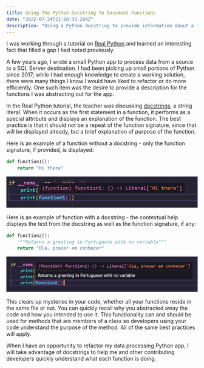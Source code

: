 ```yaml
---
title: Using The Python Docstring To Document Functions
date: "2022-07-24T21:10:33.284Z"
description: "Using a Python docstring to provide information about a function"
---
```


I was working through a tutorial on [Real Python](realpython.com) and learned an interesting fact that filled a gap I had noted previously.

A few years ago, I wrote a small Python app to process data from a source to a SQL Server destination. I had been picking up small portions of Python since 2017; while I had enough knowledge to create a working solution, there were many things I know I would have liked to refactor or do more efficiently. One such item was the desire to provide a description for the functions I was abstracting out for the app.

In the Real Python tutorial, the teacher was discussing [docstrings](https://peps.python.org/pep-0257/), a string literal. When it occurs as the first statement in a function, it performs as a special attribute and displays an explanation of the function. The best practice is that it should not be a repeat of the function signature, since that will be displayed already, but a brief explanation of purpose of the function.

Here is an example of a function without a docstring - only the function signature, if provided, is displayed:

```Python
def function1():
    return "Hi there"
```

![function with no docstring](./function-no-docstring.jpg)

Here is an example of function with a docstring - the contextual help displays the text from the docstring as well as the function signature, if any:

```Python
def function2():
    """Returns a greeting in Portuguese with no variable"""
    return "Ola, prazer em conhecer"
```

![function with docstring](./function-with-docstring.jpg)

This clears up mysteries in your code, whether all your functions reside in the same file or not. You can quickly recall why you abstracted away the code and how you intended to use it. This functionality can and should be used for methods that are members of a class so developers using your code understand the purpose of the method. All of the same best practices will apply.

When I have an opportunity to refactor my data processing Python app, I will take advantage of docstrings to help me and other contributing developers quickly understand what each function is doing.

